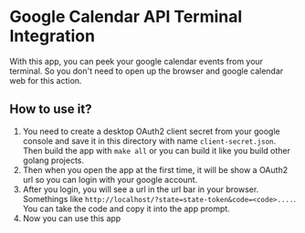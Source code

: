 # Google Calendar API Terminal Integration

With this app, you can peek your google calendar events from your terminal. So you don't need to open up the browser and google calendar web for this action.

## How to use it?
1. You need to create a desktop OAuth2 client secret from your google console and save it in this directory with name `client-secret.json`. Then build the app with `make all` or you can build it like you build other golang projects.
2. Then when you open the app at the first time, it will be show a OAuth2 url so you can login with your google account.
3. After you login, you will see a url in the url bar in your browser. Somethings like `http://localhost/?state=state-token&code=<code>....`. You can take the code and copy it into the app prompt.
4. Now you can use this app